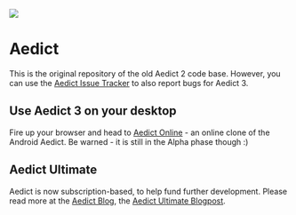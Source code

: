 <a href="https://www.patreon.com/bePatron?u=2914375"><img src="http://www.aedict.eu/patreon.png"/></a>

# Aedict

This is the original repository of the old Aedict 2 code base. However,
you can use the [Aedict Issue Tracker](https://github.com/mvysny/aedict/issues) to also report bugs for Aedict 3.

## Use Aedict 3 on your desktop

Fire up your browser and head to [Aedict Online](https://www.aedict-online.eu) - an online clone of the Android Aedict. Be warned - it is still in the Alpha phase though :) 

## Aedict Ultimate

Aedict is now subscription-based, to help fund further development. Please read more at the [Aedict Blog](https://mvysny.github.io/aedict-blog/), the [Aedict Ultimate Blogpost](https://mvysny.github.io/aedict-blog/Aedict-Ultimate/).
